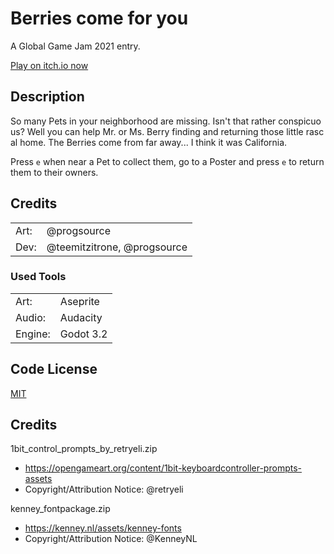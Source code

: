 # Berries come for you

A Global Game Jam 2021 entry.

[Play on itch.io now](https://progsource.itch.io/berries-come-for-you)

## Description

So many Pets in your neighborhood are missing. Isn't that rather conspicuous? Well you can help Mr. or Ms. Berry finding and returning those little rascal home. The Berries come from far away... I think it was California.

Press `e` when near a Pet to collect them, go to a Poster and press `e` to return them to their owners.

## Credits

| | |
| --- | --- |
| Art: | @progsource |
| Dev: | @teemitzitrone, @progsource |

### Used Tools

| | |
| --- | --- |
| Art:    | Aseprite  |
| Audio:  | Audacity  |
| Engine: | Godot 3.2 |

## Code License

[MIT](LICENSE)

## Credits

1bit_control_prompts_by_retryeli.zip
* https://opengameart.org/content/1bit-keyboardcontroller-prompts-assets
* Copyright/Attribution Notice: @retryeli

kenney_fontpackage.zip
* https://kenney.nl/assets/kenney-fonts
* Copyright/Attribution Notice: @KenneyNL